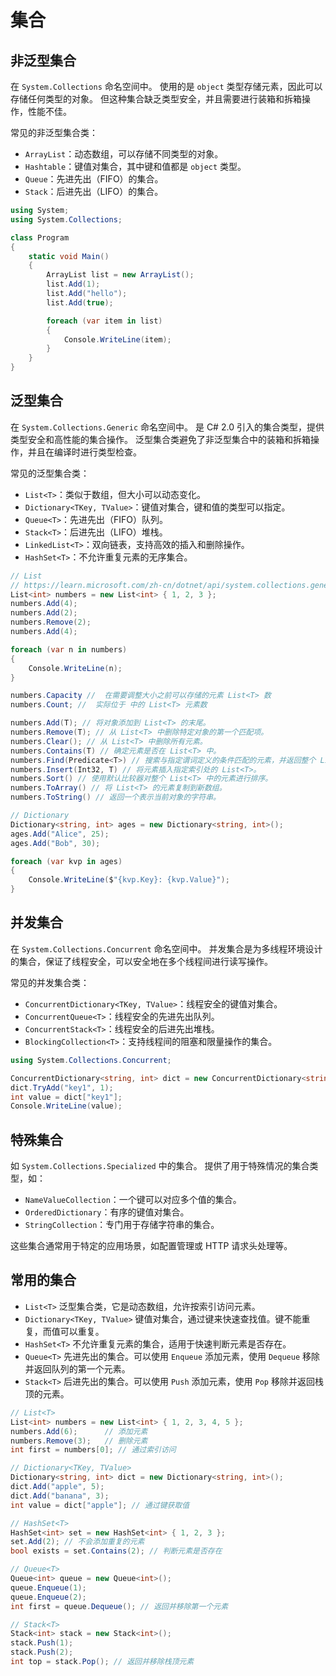 # 集合

## 非泛型集合

在 `System.Collections` 命名空间中。
使用的是 `object` 类型存储元素，因此可以存储任何类型的对象。
但这种集合缺乏类型安全，并且需要进行装箱和拆箱操作，性能不佳。

常见的非泛型集合类：

- `ArrayList`：动态数组，可以存储不同类型的对象。
- `Hashtable`：键值对集合，其中键和值都是 `object` 类型。
- `Queue`：先进先出（FIFO）的集合。
- `Stack`：后进先出（LIFO）的集合。

```cs
using System;
using System.Collections;

class Program
{
    static void Main()
    {
        ArrayList list = new ArrayList();
        list.Add(1);
        list.Add("hello");
        list.Add(true);

        foreach (var item in list)
        {
            Console.WriteLine(item);
        }
    }
}
```

## 泛型集合

在 `System.Collections.Generic` 命名空间中。
是 C# 2.0 引入的集合类型，提供类型安全和高性能的集合操作。
泛型集合类避免了非泛型集合中的装箱和拆箱操作，并且在编译时进行类型检查。

常见的泛型集合类：

- `List<T>`：类似于数组，但大小可以动态变化。
- `Dictionary<TKey, TValue>`：键值对集合，键和值的类型可以指定。
- `Queue<T>`：先进先出（FIFO）队列。
- `Stack<T>`：后进先出（LIFO）堆栈。
- `LinkedList<T>`：双向链表，支持高效的插入和删除操作。
- `HashSet<T>`：不允许重复元素的无序集合。

```cs
// List
// https://learn.microsoft.com/zh-cn/dotnet/api/system.collections.generic.list-1?view=net-8.0
List<int> numbers = new List<int> { 1, 2, 3 };
numbers.Add(4);
numbers.Add(2);
numbers.Remove(2);
numbers.Add(4);

foreach (var n in numbers)
{
    Console.WriteLine(n);
}

numbers.Capacity //  在需要调整大小之前可以存储的元素 List<T> 数
numbers.Count; //  实际位于 中的 List<T> 元素数

numbers.Add(T); // 将对象添加到 List<T> 的末尾。
numbers.Remove(T); // 从 List<T> 中删除特定对象的第一个匹配项。
numbers.Clear(); // 从 List<T> 中删除所有元素。
numbers.Contains(T) // 确定元素是否在 List<T> 中。
numbers.Find(Predicate<T>) // 搜索与指定谓词定义的条件匹配的元素，并返回整个 List<T> 中的第一个匹配项。
numbers.Insert(Int32, T) // 将元素插入指定索引处的 List<T>。
numbers.Sort() // 使用默认比较器对整个 List<T> 中的元素进行排序。
numbers.ToArray() // 将 List<T> 的元素复制到新数组。
numbers.ToString() // 返回一个表示当前对象的字符串。

// Dictionary
Dictionary<string, int> ages = new Dictionary<string, int>();
ages.Add("Alice", 25);
ages.Add("Bob", 30);

foreach (var kvp in ages)
{
    Console.WriteLine($"{kvp.Key}: {kvp.Value}");
}
```

## 并发集合

在 `System.Collections.Concurrent` 命名空间中。
并发集合是为多线程环境设计的集合，保证了线程安全，可以安全地在多个线程间进行读写操作。

常见的并发集合类：

- `ConcurrentDictionary<TKey, TValue>`：线程安全的键值对集合。
- `ConcurrentQueue<T>`：线程安全的先进先出队列。
- `ConcurrentStack<T>`：线程安全的后进先出堆栈。
- `BlockingCollection<T>`：支持线程间的阻塞和限量操作的集合。

```cs
using System.Collections.Concurrent;

ConcurrentDictionary<string, int> dict = new ConcurrentDictionary<string, int>();
dict.TryAdd("key1", 1);
int value = dict["key1"];
Console.WriteLine(value);
```

## 特殊集合

如 `System.Collections.Specialized` 中的集合。
提供了用于特殊情况的集合类型，如：

- `NameValueCollection`：一个键可以对应多个值的集合。
- `OrderedDictionary`：有序的键值对集合。
- `StringCollection`：专门用于存储字符串的集合。

这些集合通常用于特定的应用场景，如配置管理或 HTTP 请求头处理等。

## 常用的集合

- `List<T>` 泛型集合类，它是动态数组，允许按索引访问元素。
- `Dictionary<TKey, TValue>` 键值对集合，通过键来快速查找值。键不能重复，而值可以重复。
- `HashSet<T>` 不允许重复元素的集合，适用于快速判断元素是否存在。
- `Queue<T>` 先进先出的集合。可以使用 `Enqueue` 添加元素，使用 `Dequeue` 移除并返回队列的第一个元素。
- `Stack<T>` 后进先出的集合。可以使用 `Push` 添加元素，使用 `Pop` 移除并返回栈顶的元素。

```cs
// List<T>
List<int> numbers = new List<int> { 1, 2, 3, 4, 5 };
numbers.Add(6);      // 添加元素
numbers.Remove(3);   // 删除元素
int first = numbers[0]; // 通过索引访问

// Dictionary<TKey, TValue>
Dictionary<string, int> dict = new Dictionary<string, int>();
dict.Add("apple", 5);
dict.Add("banana", 3);
int value = dict["apple"]; // 通过键获取值

// HashSet<T>
HashSet<int> set = new HashSet<int> { 1, 2, 3 };
set.Add(2); // 不会添加重复的元素
bool exists = set.Contains(2); // 判断元素是否存在

// Queue<T>
Queue<int> queue = new Queue<int>();
queue.Enqueue(1);
queue.Enqueue(2);
int first = queue.Dequeue(); // 返回并移除第一个元素

// Stack<T>
Stack<int> stack = new Stack<int>();
stack.Push(1);
stack.Push(2);
int top = stack.Pop(); // 返回并移除栈顶元素
```
